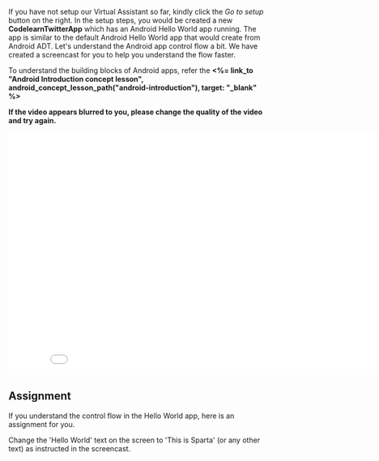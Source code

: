 
If you have not setup our Virtual Assistant so far, kindly click the *Go to setup* button on the right. In the setup steps, you would be created a new **CodelearnTwitterApp** which has an Android Hello World app running. The app is similar to the default Android Hello World app that would create from Android ADT. Let's understand the Android app control flow a bit. We have created a screencast for you to help you understand the flow faster.


<div class="alert alert-info">To understand the building blocks of Android apps, refer the <b><%= link_to "Android Introduction concept lesson", android_concept_lesson_path("android-introduction"), target: "_blank" %></b></div>

<strong>If the video appears blurred to you, please change the quality of the video and try again.</strong>


<iframe width="853" height="480" src="//www.youtube.com/embed/Vl4VQRmo6g4?&vq=hd720&cc_load_policy=1" frameborder="0" allowfullscreen></iframe>

## Assignment

If you understand the control flow in the Hello World app, here is an assignment for you. 

Change the 'Hello World' text on the screen to 'This is Sparta' (or any other text) as instructed in the screencast. 
